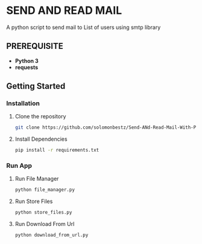 # SEND AND READ MAIL

A python script to send mail to List of users using smtp library


## PREREQUISITE

- **Python 3**
- **requests**



## Getting Started

### Installation 

1. Clone the repository

    ```bash
    git clone https://github.com/solomonbestz/Send-ANd-Read-Mail-With-Python.git
    ```

2. Install Dependencies

    ```bash 
    pip install -r requirements.txt
    ```

### Run App
1. Run File Manager

    ```bash 
    python file_manager.py
    ```
2. Run Store Files

    ```bash 
    python store_files.py
    ```

1. Run Download From Url

    ```bash 
    python download_from_url.py
    ```